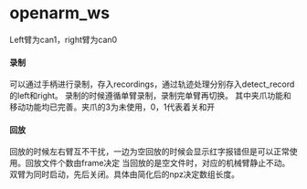 # openarm_ws

Left臂为can1，right臂为can0

#### 录制
可以通过手柄进行录制，存入recordings，通过轨迹处理分别存入detect_record的left和right。
录制的时候遵循单臂录制，录制完单臂再切换。
其中夹爪功能和移动功能均已完善。夹爪的3为未使用，0，1代表着关和开

#### 回放
回放的时候左右臂互不干扰，一边为空回放的时候会显示红字报错但是可以正常使用。回放文件个数由frame决定
当回放的是空文件时，对应的机械臂静止不动。
双臂为同时启动，先后关闭。具体由简化后的npz决定数组长度。